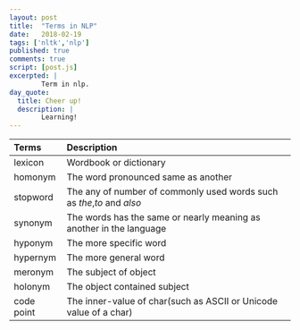 ```yaml
---
layout: post
title:  "Terms in NLP"
date:   2018-02-19
tags: ['nltk','nlp']
published: true
comments: true
script: [post.js]
excerpted: |
        Term in nlp.
day_quote:
  title: Cheer up!
  description: |
        Learning!
---
```


|Terms|Description|
|:--|:--|
|lexicon|Wordbook or dictionary|
|homonym|The word pronounced same as another|
|stopword|The any of number of commonly used words such as *the*,*to* and *also*|
|synonym|The words has the same or nearly meaning as another in the language|
|hyponym|The more specific word|
|hypernym|The more general word|
|meronym|The subject of object|
|holonym|The object contained subject|
|code point|The inner-value of char(such as ASCII or Unicode value of a char)|

